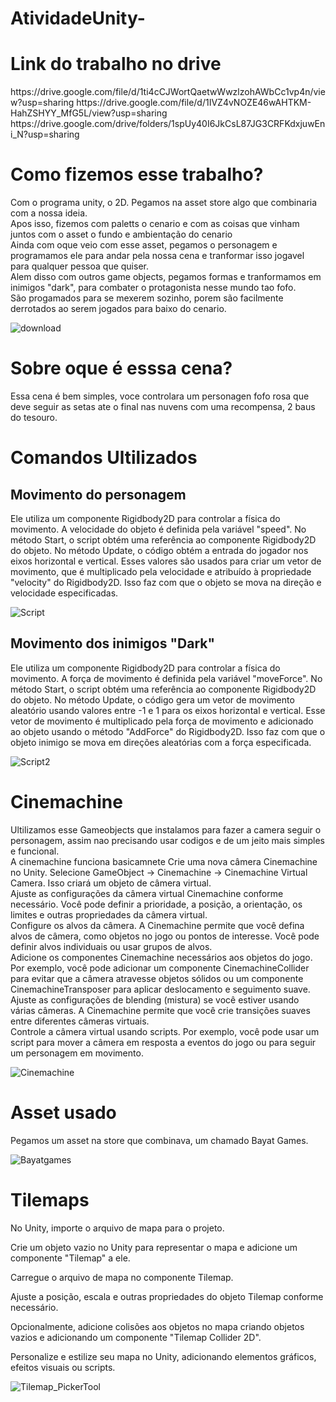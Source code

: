 # AtividadeUnity-
<h1>Link do trabalho no drive</h1> 
https://drive.google.com/file/d/1ti4cCJWortQaetwWwzlzohAWbCc1vp4n/view?usp=sharing
https://drive.google.com/file/d/1IVZ4vNOZE46wAHTKM-HahZSHYY_MfG5L/view?usp=sharing
https://drive.google.com/drive/folders/1spUy40I6JkCsL87JG3CRFKdxjuwEni_N?usp=sharing
<H1>Como fizemos esse trabalho?</H1>
Com o programa unity, o 2D.  Pegamos na asset store algo que combinaria com a nossa ideia.<br>
Apos isso, fizemos com paletts o cenario e com as coisas que vinham juntos com o asset o fundo e ambientação do cenario<br>
Ainda com oque veio com esse asset,  pegamos o personagem e programamos ele para andar pela nossa cena e tranformar isso jogavel<br> 
para qualquer pessoa que quiser.<br>
Alem disso com outros game objects, pegamos formas e tranformamos em inimigos "dark", para combater o protagonista nesse mundo tao fofo.<br> 
São progamados para se mexerem sozinho, porem são facilmente derrotados ao serem jogados para baixo do cenario.

![download](https://github.com/Nickolas-Garciaa/AtividadeUnity-/assets/128262640/08975ea0-6ea3-4212-a934-f1d37bab14f4)


<h1>Sobre oque é esssa cena?</h1>
Essa cena  é bem simples, voce controlara um personagen fofo rosa que deve seguir as setas ate o final nas nuvens com uma recompensa, 2 baus do tesouro.<br>
<h1>Comandos Ultilizados</h1>
<h2>Movimento do personagem</h2>
Ele utiliza um componente Rigidbody2D para controlar a física do movimento. A velocidade do objeto é definida pela variável "speed". No método Start, o script obtém uma referência ao componente Rigidbody2D do objeto. No método Update, o código obtém a entrada do jogador nos eixos horizontal e vertical. Esses valores são usados para criar um vetor de movimento, que é multiplicado pela velocidade e atribuído à propriedade "velocity" do Rigidbody2D. Isso faz com que o objeto se mova na direção e velocidade especificadas.

![Script](https://github.com/Nickolas-Garciaa/AtividadeUnity-/assets/128262640/2706835c-c02f-4496-97dc-c0dfae687019)


<h2>Movimento dos inimigos "Dark"</h2>
Ele utiliza um componente Rigidbody2D para controlar a física do movimento. A força de movimento é definida pela variável "moveForce". No método Start, o script obtém uma referência ao componente Rigidbody2D do objeto. No método Update, o código gera um vetor de movimento aleatório usando valores entre -1 e 1 para os eixos horizontal e vertical. Esse vetor de movimento é multiplicado pela força de movimento e adicionado ao objeto usando o método "AddForce" do Rigidbody2D. Isso faz com que o objeto inimigo se mova em direções aleatórias com a força especificada.

![Script2](https://github.com/Nickolas-Garciaa/AtividadeUnity-/assets/128262640/d5943a6e-1ffc-476f-b619-fe26e3965eb3)

<h1>Cinemachine</h1>
Ultilizamos esse Gameobjects que instalamos para fazer a camera seguir o personagem, assim nao precisando usar codigos e de um jeito mais simples e funcional.<br>
A cinemachine funciona basicamnete Crie uma nova câmera Cinemachine no Unity. Selecione GameObject -> Cinemachine -> Cinemachine Virtual Camera. Isso criará um objeto de câmera virtual.<br>
Ajuste as configurações da câmera virtual Cinemachine conforme necessário. Você pode definir a prioridade, a posição, a orientação, os limites e outras propriedades da câmera virtual.<br>
Configure os alvos da câmera. A Cinemachine permite que você defina alvos de câmera, como objetos no jogo ou pontos de interesse. Você pode definir alvos individuais ou usar grupos de alvos.<br>
Adicione os componentes Cinemachine necessários aos objetos do jogo. Por exemplo, você pode adicionar um componente CinemachineCollider para evitar que a câmera atravesse objetos sólidos ou um componente CinemachineTransposer para aplicar deslocamento e seguimento suave.<br>
Ajuste as configurações de blending (mistura) se você estiver usando várias câmeras. A Cinemachine permite que você crie transições suaves entre diferentes câmeras virtuais.<br>
Controle a câmera virtual usando scripts. Por exemplo, você pode usar um script para mover a câmera em resposta a eventos do jogo ou para seguir um personagem em movimento.<br>

![Cinemachine](https://github.com/Nickolas-Garciaa/AtividadeUnity-/assets/128262640/de029af0-a567-41be-8f49-17680972b38b)

<H1>Asset usado</H1>
Pegamos um asset na store que combinava, um chamado Bayat Games.

![Bayatgames](https://github.com/Nickolas-Garciaa/AtividadeUnity-/assets/128262640/a3d25ca1-bb66-48c5-abd8-57396b3a083e)

<h1>Tilemaps</h1>
No Unity, importe o arquivo de mapa para o projeto.<br>

Crie um objeto vazio no Unity para representar o mapa e adicione um componente "Tilemap" a ele.<br>

Carregue o arquivo de mapa no componente Tilemap.<br>

Ajuste a posição, escala e outras propriedades do objeto Tilemap conforme necessário.<br>

Opcionalmente, adicione colisões aos objetos no mapa criando objetos vazios e adicionando um componente "Tilemap Collider 2D".<br>

Personalize e estilize seu mapa no Unity, adicionando elementos gráficos, efeitos visuais ou scripts.<br>

![Tilemap_PickerTool](https://github.com/Nickolas-Garciaa/AtividadeUnity-/assets/128262640/eb6a6835-5445-4443-b8fc-5f28dbcb67d3)
